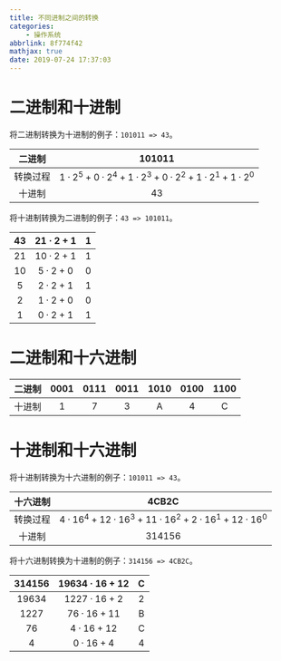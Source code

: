 ```yaml
---
title: 不同进制之间的转换
categories:
    - 操作系统
abbrlink: 8f774f42
mathjax: true
date: 2019-07-24 17:37:03
---
```


# 二进制和十进制

将二进制转换为十进制的例子：`101011 => 43`。

| 二进制 | 101011 |
| :-: | :-: |
| 转换过程 | $1·2^5 + 0·2^4 + 1·2^3 + 0·2^2 + 1·2^1 + 1·2^0$ |
| 十进制 | 43 |

将十进制转换为二进制的例子：`43 => 101011`。

| 43 | $21·2 + 1$ | 1 |
| :-: | :-: | :-: |
| 21 | $10·2 + 1$ | 1 |
| 10 | $5·2 + 0$ | 0 |
| 5 | $2·2 + 1$ | 1 |
| 2 | $1·2 + 0$ | 0 |
| 1 | $0·2 + 1$ | 1 |

# 二进制和十六进制

| 二进制 | 0001 | 0111 | 0011 | 1010 | 0100 | 1100 |
| :-: | :-: | :-: | :-: | :-: | :-: | :-: |
| 十进制 | 1 | 7 | 3 | A | 4 | C |

# 十进制和十六进制

将十进制转换为十六进制的例子：`101011 => 43`。

| 十六进制 | 4CB2C |
| :-: | :-: |
| 转换过程 | $4·16^4 + 12·16^3 + 11·16^2 + 2·16^1 + 12·16^0$ |
| 十进制 | 314156 |

将十六进制转换为十进制的例子：`314156 => 4CB2C`。

| 314156 | $19634·16 + 12$ | C |
| :-: | :-: | :-: |
| 19634 | $1227·16 + 2$ | 2 |
| 1227 | $76·16 + 11$ | B |
| 76 | $4·16 + 12$ | C |
| 4 | $0·16 + 4$ | 4 |